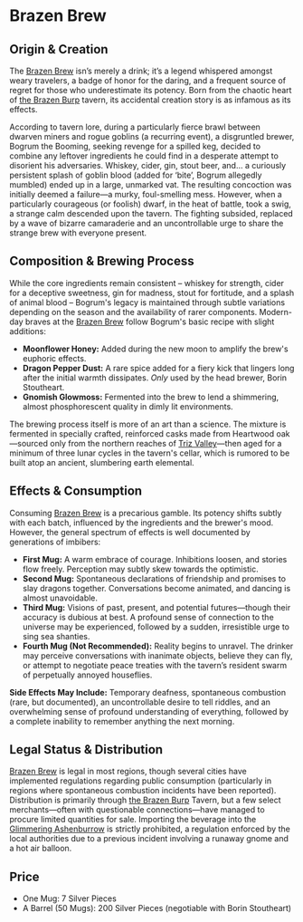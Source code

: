 # Brazen Brew

## Origin & Creation

The [Brazen Brew](/geography/settlement/city/city-of-or/consumable/brazen-brew.md) isn’s merely a drink; it’s a legend whispered amongst weary travelers, a badge of honor for the daring, and a frequent source of regret for those who underestimate its potency. Born from the chaotic heart of [the Brazen Burp](/geography/settlement/city/city-of-or/shop/the-brazen-burp.md) tavern, its accidental creation story is as infamous as its effects.

According to tavern lore, during a particularly fierce brawl between dwarven miners and rogue goblins (a recurring event), a disgruntled brewer, Bogrum the Booming, seeking revenge for a spilled keg, decided to combine any leftover ingredients he could find in a desperate attempt to disorient his adversaries. Whiskey, cider, gin, stout beer, and… a curiously persistent splash of goblin blood (added for ‘bite’, Bogrum allegedly mumbled) ended up in a large, unmarked vat. The resulting concoction was initially deemed a failure—a murky, foul-smelling mess. However, when a particularly courageous (or foolish) dwarf, in the heat of battle, took a swig, a strange calm descended upon the tavern. The fighting subsided, replaced by a wave of bizarre camaraderie and an uncontrollable urge to share the strange brew with everyone present.

## Composition & Brewing Process

While the core ingredients remain consistent – whiskey for strength, cider for a deceptive sweetness, gin for madness, stout for fortitude, and a splash of animal blood – Bogrum's legacy is maintained through subtle variations depending on the season and the availability of rarer components. Modern-day braves at the [Brazen Brew](/geography/settlement/city/city-of-or/consumable/brazen-brew.md) follow Bogrum's basic recipe with slight additions: 

*   **Moonflower Honey:** Added during the new moon to amplify the brew's euphoric effects. 
*   **Dragon Pepper Dust:** A rare spice added for a fiery kick that lingers long after the initial warmth dissipates.  *Only* used by the head brewer, Borin Stoutheart.  
*   **Gnomish Glowmoss:** Fermented into the brew to lend a shimmering, almost phosphorescent quality in dimly lit environments.  

The brewing process itself is more of an art than a science. The mixture is fermented in specially crafted, reinforced casks made from Heartwood oak—sourced only from the northern reaches of [Triz Valley](/geography/settlement/city/triz-valley.md)—then aged for a minimum of three lunar cycles in the tavern's cellar, which is rumored to be built atop an ancient, slumbering earth elemental.

## Effects & Consumption

Consuming [Brazen Brew](/geography/settlement/city/city-of-or/consumable/brazen-brew.md) is a precarious gamble. Its potency shifts subtly with each batch, influenced by the ingredients and the brewer's mood. However, the general spectrum of effects is well documented by generations of imbibers:

*   **First Mug:** A warm embrace of courage. Inhibitions loosen, and stories flow freely. Perception may subtly skew towards the optimistic.
*   **Second Mug:** Spontaneous declarations of friendship and promises to slay dragons together. Conversations become animated, and dancing is almost unavoidable.
*   **Third Mug:** Visions of past, present, and potential futures—though their accuracy is dubious at best. A profound sense of connection to the universe may be experienced, followed by a sudden, irresistible urge to sing sea shanties.
*   **Fourth Mug (Not Recommended):**  Reality begins to unravel.  The drinker may perceive conversations with inanimate objects, believe they can fly, or attempt to negotiate peace treaties with the tavern’s resident swarm of perpetually annoyed houseflies.

**Side Effects May Include:** Temporary deafness, spontaneous combustion (rare, but documented), an uncontrollable desire to tell riddles, and an overwhelming sense of profound understanding of everything, followed by a complete inability to remember anything the next morning.

## Legal Status & Distribution

[Brazen Brew](/geography/settlement/city/city-of-or/consumable/brazen-brew.md) is legal in most regions, though several cities have implemented regulations regarding public consumption (particularly in regions where spontaneous combustion incidents have been reported). Distribution is primarily through [the Brazen Burp](/geography/settlement/city/city-of-or/shop/the-brazen-burp.md) Tavern, but a few select merchants—often with questionable connections—have managed to procure limited quantities for sale.  Importing the beverage into the [Glimmering Ashenburrow](/geography/settlement/city/glimmering-ashenburrow.md) is strictly prohibited, a regulation enforced by the local authorities due to a previous incident involving a runaway gnome and a hot air balloon.

## Price

*   One Mug: 7 Silver Pieces
*   A Barrel (50 Mugs): 200 Silver Pieces (negotiable with Borin Stoutheart)
